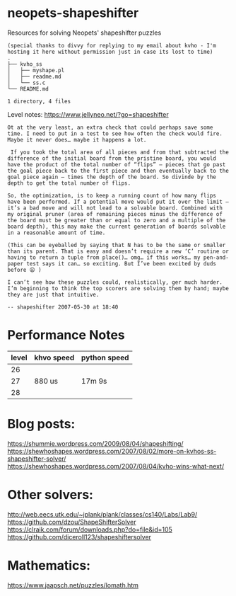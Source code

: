# neopets-shapeshifter
Resources for solving Neopets' shapeshifter puzzles

```
(special thanks to divvy for replying to my email about kvho - I'm hosting it here without permission just in case its lost to time)
.
├── kvho_ss
│   ├── myshape.pl
│   ├── readme.md
│   └── ss.c
└── README.md

1 directory, 4 files
```

Level notes:
https://www.jellyneo.net/?go=shapeshifter

```
Ot at the very least, an extra check that could perhaps save some time. I need to put in a test to see how often the check would fire. Maybe it never does… maybe it happens a lot.

 If you took the total area of all pieces and from that subtracted the difference of the initial board from the pristine board, you would have the product of the total number of “flips” — pieces that go past the goal piece back to the first piece and then eventually back to the goal piece again — times the depth of the board. So divinde by the depth to get the total number of flips.

So, the optimization, is to keep a running count of how many flips have been performed. If a potential move would put it over the limit — it’s a bad move and will not lead to a solvable board. Combined with my original pruner (area of remaining pieces minus the difference of the board must be greater than or equal to zero and a multiple of the board depth), this may make the current generation of boards solvable in a reasonable amount of time.

(This can be eyeballed by saying that N has to be the same or smaller than its parent. That is easy and doesn’t require a new ‘C’ routine or having to return a tuple from place()… omg… if this works… my pen-and-paper test says it can… so exciting. But I’ve been excited by duds before 😦 )

I can’t see how these puzzles could, realistically, ger much harder. I’m beginning to think the top scorers are solving them by hand; maybe they are just that intuitive.

-- shapeshifter 2007-05-30 at 18:40
```

# Performance Notes

| level | khvo speed | python speed |
|-------|------------|--------------|
| 26    |            |              |
| 27    | 880 us     | 17m 9s       |
| 28    |            |              |

# Blog posts:

https://shummie.wordpress.com/2009/08/04/shapeshifting/
https://shewhoshapes.wordpress.com/2007/08/02/more-on-kvhos-ss-shapeshifter-solver/
https://shewhoshapes.wordpress.com/2007/08/04/kvho-wins-what-next/

# Other solvers:

http://web.eecs.utk.edu/~jplank/plank/classes/cs140/Labs/Lab9/
https://github.com/dzou/ShapeShifterSolver
https://clraik.com/forum/downloads.php?do=file&id=105
https://github.com/diceroll123/shapeshiftersolver

# Mathematics:
https://www.jaapsch.net/puzzles/lomath.htm


